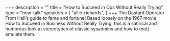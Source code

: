 +++
description = ""
title = "How to Succeed in Ops Without Really Trying"
type = "new-talk"
speakers = [
        "allie-richards",
]
+++
The Dastard Operator From Hell’s guide to fame and fortune! Based
loosely on the 1967 movie How to Succeed in Business Without Really
Trying, this is a satirical and humorous look at stereotypes of classic
sysadmins and how to (not) emulate them.